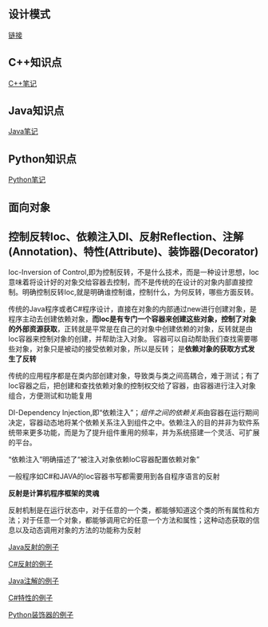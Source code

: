 
## 设计模式

[链接](https://github.com/Peefy/DotNetCore.DesignPatternByCSharp/blob/master/README%20-%20zh.md)

## C++知识点

[C++笔记](https://github.com/Peefy/CppInVSCode/tree/master/)

## Java知识点

[Java笔记](https://github.com/Peefy/JavaInVSCode/tree/master/)

## Python知识点

[Python笔记](https://github.com/Peefy/PythonsWithVSCode/blob/master/README_NOTE.md)

## 面向对象

## 控制反转Ioc、依赖注入DI、反射Reflection、注解(Annotation)、特性(Attribute)、装饰器(Decorator)

Ioc-Inversion of Control,即为控制反转，不是什么技术，而是一种设计思想，Ioc意味着将设计好的对象交给容器去控制，而不是传统的在设计的对象内部直接控制。明确控制反转Ioc,就是明确谁控制谁，控制什么，为何反转，哪些方面反转。

传统的Java程序或者C#程序设计，直接在对象的内部通过new进行创建对象，是程序主动去创建依赖对象，**而Ioc是有专门一个容器来创建这些对象，控制了对象的外部资源获取**，正转就是平常是在自己的对象中创建依赖的对象，反转就是由Ioc容器来控制对象的创建，并帮助注入对象。
容器可以自动帮助我们查找需要哪些对象，对象只是被动的接受依赖对象，所以是反转；
是**依赖对象的获取方式发生了反转**

传统的应用程序都是在类内部创建对象，导致类与类之间高耦合，难于测试；有了Ioc容器之后，把创建和查找依赖对象的控制权交给了容器，由容器进行注入对象组合，方便测试和功能复用

DI-Dependency Injection,即“依赖注入”；*组件之间的依赖关系*由容器在运行期间决定，容器动态地将某个依赖关系注入到组件之中。依赖注入的目的并非为软件系统带来更多功能，而是为了提升组件重用的频率，并为系统搭建一个灵活、可扩展的平台。

“依赖注入”明确描述了“被注入对象依赖IoC容器配置依赖对象”

一般程序如C#和JAVA的Ioc容器书写都需要用到各自程序语言的反射

**反射是计算机程序框架的灵魂**

反射机制是在运行状态中，对于任意的一个类，都能够知道这个类的所有属性和方法；对于任意一个对象，都能够调用它的任意一个方法和属性；这种动态获取的信息以及动态调用对象的方法的功能称为反射

[Java反射的例子](https://github.com/Peefy/JavaInVSCode/blob/master/src/ReflectionDemo.java)

[C#反射的例子](https://github.com/Peefy/CSharpInVsCode/blob/master/Demos/RelectionDemo.cs)

[Java注解的例子](https://github.com/Peefy/JavaInVSCode/blob/master/src/AnnotationDemo.java)

[C#特性的例子](https://github.com/Peefy/CSharpInVsCode/blob/master/Demos/AttributeDemo.cs)

[Python装饰器的例子](https://github.com/Peefy/PythonsWithVSCode/blob/master/decorator.py)

